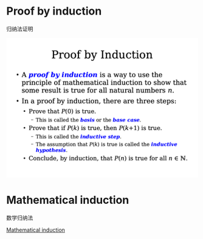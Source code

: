 # Proof by induction
归纳法证明

![600](../../../../../Attachments/2.%20Mathematics/0.%20Foundations%20of%20mathematics/Mathematical%20proof/Methods%20of%20proof/Proof%20by%20induction/Proof%20by%20induction.png)

# Mathematical induction
数学归纳法

[Mathematical induction](../../../../../Attachments/2.%20Mathematics/0.%20Foundations%20of%20mathematics/Mathematical%20proof/Mathematical%20induction.pdf)